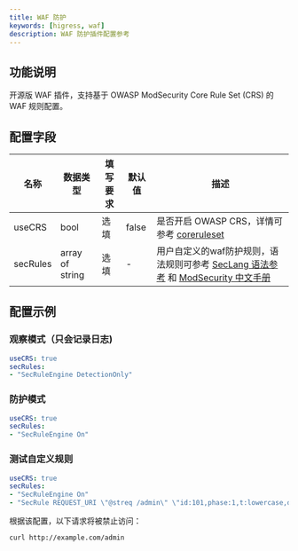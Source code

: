 ```yaml
---
title: WAF 防护
keywords: [higress, waf]
description: WAF 防护插件配置参考
---
```


## 功能说明

开源版 WAF 插件，支持基于 OWASP ModSecurity Core Rule Set (CRS) 的 WAF 规则配置。

## 配置字段

| 名称 | 数据类型 | 填写要求 |  默认值 | 描述                                                                                                                                              |
| -------- | -------- | -------- | -------- |-------------------------------------------------------------------------------------------------------------------------------------------------|
| useCRS | bool | 选填 | false | 是否开启 OWASP CRS，详情可参考 [coreruleset](https://github.com/coreruleset/coreruleset/tree/v3.3.2)                                                      |
| secRules | array of string | 选填 | - | 用户自定义的waf防护规则，语法规则可参考 [SecLang 语法参考](https://coraza.io/docs/seclang/directives/) 和 [ModSecurity 中文手册](http://www.modsecurity.cn/chm/index.html) |

## 配置示例

### 观察模式（只会记录日志)

```yaml
useCRS: true
secRules: 
- "SecRuleEngine DetectionOnly"
```

### 防护模式

```yaml
useCRS: true
secRules: 
- "SecRuleEngine On"
```

### 测试自定义规则

```yaml
useCRS: true
secRules: 
- "SecRuleEngine On"
- "SecRule REQUEST_URI \"@streq /admin\" \"id:101,phase:1,t:lowercase,deny\""
```

根据该配置，以下请求将被禁止访问：

```bash
curl http://example.com/admin
```
